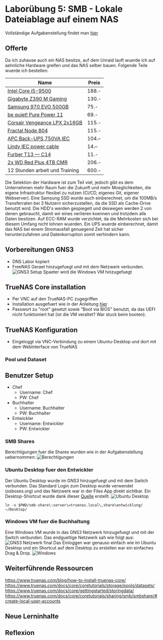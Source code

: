 # Laborübung 5: SMB - Lokale Dateiablage auf einem NAS
Vollständige Aufgabenstellung findet man [hier](https://gitlab.com/alptbz/m123/-/blob/main/07_Datei%C3%BCbertragung/02_NAS.md)

## Offerte

Da ich zuhause auch ein NAS besitze, auf dem Unraid lauft wuerde ich auf aehnliche Hardware greifen und das NAS selber bauen. Folgende Teile wuerde ich bestellen:

| Name                                                                                                                                                                | Preis |
| ------------------------------------------------------------------------------------------------------------------------------------------------------------------- | ----- |
| [Intel Core i5-9500](https://www.digitec.ch/en/s1/product/intel-core-i5-9500-lga-1151-3-ghz-6-core-processors-11131511?supplier=406802)                             | 188.- |
| [Gigabyte Z390 M Gaming](https://www.digitec.ch/en/s1/product/gigabyte-z390-m-gaming-lga-1151-intel-z390-matx-motherboards-9871234?supplier=406802)                 | 130.- | kv |
| [Samsung 970 EVO 500GB](https://www.digitec.ch/en/s1/product/samsung-970-evo-500-gb-m2-2280-ssd-8351214?supplier=406802)                                            | 75.-  |
| [be quiet! Pure Power 11](https://www.digitec.ch/en/s1/product/be-quiet-pure-power-11-500-w-power-supply-pc-10034250?supplier=406802)                               | 69.-  |
| [Corsair Vengeance LPX 2x16GB](https://www.digitec.ch/en/s1/product/corsair-vengeance-lpx-2-x-16gb-3200-mhz-ddr4-ram-dimm-ram-5834370?supplier=406802)              | 115.- |
| [Fractal Node 804](https://www.digitec.ch/en/s1/product/fractal-node-804-mini-itx-matx-pc-case-2577009?supplier=406802)                                             | 115.- |
| [APC Back-UPS 750VA IEC](https://www.digitec.ch/en/s1/product/apc-back-ups-750va-iec-750-va-410-w-line-interactive-protection-class-5-ups-14044689?supplier=406802) | 104.– |
| [Lindy IEC power cable](https://www.digitec.ch/en/s1/product/lindy-iec-power-cable-2-m-power-cables-13911995?supplier=406802)                                       | 14.–  |
| [Furber T13 — C14](https://www.digitec.ch/en/s1/product/furber-t13-c14-030-m-power-cables-21562447?supplier=406802)                                                 | 11.-  |
| [2x WD Red Plus 4TB CMR](https://www.digitec.ch/en/s1/product/wd-red-plus-4-tb-35-cmr-hard-drives-14726161)                                                         | 206.- |
| 12 Stunden arbeit und Training                                                                                                                                      | 600.- |

Die Selektion der Hardware ist zum Teil viel, jedoch gibt es dem Unternehmen mehr Raum fuer die Zukunft und mehr Moeglichkeiten, die eigene Infrastruktur flexibel zu nutzen (CI/CD, eigenes Git, eigener Webserver). Eine Samsung SSD wurde auch einberechnet, um die 100MB/s Transferraten bei 3 Nutzern sicherzustellen, da die SSD als Cache-Drive benutzt wird. Die HDD's werden gespiegelt und deswegen werden 2 von denen gebraucht, damit wir eines verlieren koennen und trotzdem alle Daten besitzen. Auf ECC-RAM wurde verzichtet, da die Mehrkosten sich bei diesem Umfang nicht lohnen wuerden. Ein UPS wuerde einberechnet, damit das NAS bei einem Stromausfall genuegend Zeit hat sicher herunterzufahren und Datenkorruption somit verhindern kann.


## Vorbereitungen GNS3

- DNS Labor kopiert
- FreeNAS Geraet hinzugefuegt und mit dem Netzwerk verbunden.
  ![GNS3 Setup](images/gns3%20setup.png)
  Spaeter wird die Windows VM hinzugefuegt
## TrueNAS Core installation
- Per VNC auf den TrueNAS-PC  zugegriffen
- Installation ausgefuert wie in der Anleitung [hier](https://www.truenas.com/blog/how-to-install-truenas-core/
)
- Passwort zu "root" gesetzt sowie "Boot via BIOS" benutzt, da das UEFI nicht funktioniert hat (ist die VM veraltet? War stuck beim booten).
  

## TrueNAS Konfiguration
- Eingeloggt via VNC-Verbindung zu einem Ubuntu-Desktop und dort mit dem WebInterface von TrueNAS
### Pool und Dataset

## Benutzer Setup
- Chef
  - Username: Chef
  - PW: Chef
- Buchhalter
  - Username: Buchhalter
  - PW: Buchhalter
- Entwickler
  - Username: Entwickler
  - PW: Entwickler

### SMB Shares
Berechtigungen fuer die Shares wurden wie in der Aufgabenstellung uebernommen:
![Berechtigungen](images/Berechtigungsmatrix.png)



### Ubuntu Desktop fuer den Entwickler
Der Ubuntu Desktop wurde im GNS3 hinzugefuegt und mit dem Switch verbunden. Das Standard Login zum Desktop wurde verwendet (osboxes.org) und das Netzwerk war in der Files App direkt sichtbar.
Ein Desktop-Shortcut wurde dank dieser [Quelle](https://askubuntu.com/questions/1232612/how-to-make-a-desktop-shortcut-on-ubuntu-20-04) erstellt. 
![Ubuntu Desktop](images/ubuntu%20desktop%20shortcut.png)
```
ln -s $PWD/smb-share\:server\=truenas.local\,share\entwicklung/ ~/Desktop/
```
### Windows VM fuer die Buchhaltung
Eine Windows VM wurde in das GNS3 Netzwerk hinzugefuegt und mit der Switch verbunden. Das endgueltige Netzwerk sah wie folgt aus:
![GNS3 Netzwerk final](images/gns3%20final.png)
Das Einloggen war genauso einfach wie im Ubuntu Desktop und ein Shortcut auf dem Desktop zu erstellen war ein einfaches Drag & Drop.
![Windows](images/windows.png)


## Weiterführende Ressourcen 
https://www.truenas.com/blog/how-to-install-truenas-core/
https://www.truenas.com/docs/core/coretutorials/storage/pools/datasets/
https://www.truenas.com/docs/core/gettingstarted/storingdata/
https://www.truenas.com/docs/core/coretutorials/sharing/smb/smbshare/#create-local-user-accounts
## Neue Lerninhalte


## Reflexion
